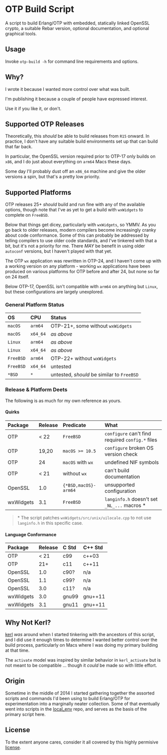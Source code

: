 # OTP Build Script

A script to build Erlang/OTP with embedded, statically linked OpenSSL crypto, a suitable Rebar
version, optional documentation, and optional graphical tools.

## Usage

Invoke `otp-build -h` for command line requirements and options.

## Why?

I wrote it because I wanted more control over what was built.

I'm publishing it because a couple of people have expressed interest.

Use it if you like it, or don't.

## Supported OTP Releases

Theoretically, this _should_ be able to build releases from `R15` onward.
In practice, I don't have any suitable build environments set up that can build that far back.

In particular, the OpenSSL version required prior to OTP-17 only builds on `x86`, and I do just
about everything on `arm64` Macs these days.

Some day I'll probably dust off an `x86_64` machine and give the older versions a spin, but that's
a pretty low priority.

## Supported Platforms

OTP releases 25+ _should_ build and run fine with any of the available options, though note that I've as yet to get a build with `wxWidgets` to complete on `FreeBSD`.

Below that things get dicey, particularly with `wxWidgets`, so YMMV.
As you go back to older releases, modern compilers become increasingly cranky about code conformance.
Some of this can probably be addressed by telling compilers to use older code standards, and I've tinkered with that a bit, but it's not a priority for me.
There *MAY* be benefit in using older `autoconf` versions, but I haven't played with that yet.

The OTP `wx` application was rewritten in OTP-24, and I haven't come up with a working version on any platform - working `wx` applications have been produced on various platforms for OTP before and after 24, but none so far on 24 itself.

Below OTP-17, OpenSSL isn't compatible with `arm64` on anything but `Linux`, but these configurations are largely unexplored.

### General Platform Status

| OS | CPU | Status |
|:---|:----|:-------|
| `macOS` | `arm64`  | OTP-21+, some without `wxWidgets` |
| `macOS` | `x64_64` | _as above_ |
| `Linux` | `arm64` | _as above_ |
| `Linux` | `x64_64` | _as above_ |
| `FreeBSD` | `arm64` | OTP-22+ without `wxWidgets` |
| `FreeBSD` | `x64_64` | untested |
| `*BSD` | `*` | untested, _should_ be similar to `FreeBSD` |

### Release & Platform Deets

The following is as much for my own reference as yours.

#### Quirks

| Package | Release | Predicate | What |
|:--------|:--------|:----------|:-----|
| OTP | \< 22 | `FreeBSD` | `configure` can't find required `config.*` files |
| OTP | 19,20 | `macOS >= 10.5` | `configure` broken OS version check |
| OTP | 24 | `macOS` with `wx` | undefined NIF symbols |
| OTP | \< 21 | without `wx` | can't build documentation |
| OpenSSL | 1.0 | `{*BSD,macOS}-arm64` | unsupported configuration |
| wxWidgets | 3.1 | `FreeBSD` | `langinfo.h` doesn't set `_NL_...` macros \* |

> \* The script patches `wxWidgets/src/unix/uilocale.cpp` to not use `langinfo.h` in this specific case.

#### Language Conformance

| Package | Release | C Std | C++ Std |
|:--------|:--------|:------|:--------|
| OTP | \< 21 | c99 | c++03 |
| OTP | 21+ | c11 | c++11 |
| OpenSSL | 1.0 | c90? | n/a |
| OpenSSL | 1.1 | c99? | n/a |
| OpenSSL | 3.0 | c11? | n/a |
| wxWidgets | 3.0 | gnu99 | gnu++11 |
| wxWidgets | 3.1 | gnu11 | gnu++11 |


## Why Not Kerl?

[kerl][Kerl] _was_ around when I started tinkering with the ancestors of this script, and I did use
it enough times to determine I wanted better control over the build process, particularly on Macs
where I was doing my primary building at that time.

The `activate` model was inspired by similar behavior in `kerl_activate` but is not meant to be
compatible ... though it _could_ be made so with little effort.

## Origin

Sometime in the middle of 2014 I started gathering together the assorted scripts and commands I'd
been using to build Erlang/OTP for experimentation into a marginally neater collection.
Some of that eventually went into scripts in the [local_env][LocalEnv] repo, and serves as the
basis of the primary script here.

## License

To the extent anyone cares, consider it all covered by this highly permisive [license][License].

  [Kerl]:       https://github.com/kerl/kerl
  [LocalEnv]:   https://github.com/tburghat/local_env
  [OTP]:        https://github.com/erlang/otp
  [License]:    LICENSE
